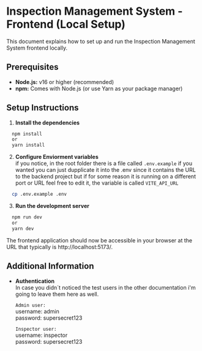 # Inspection Management System - Frontend (Local Setup)

This document explains how to set up and run the Inspection Management System frontend locally.

## Prerequisites

- **Node.js:** v16 or higher (recommended)
- **npm:** Comes with Node.js (or use Yarn as your package manager)

## Setup Instructions

1. **Install the dependencies**

```bash
  npm install
  or
  yarn install
```

2. **Configure Enviorment variables**  
if you notice, in the root folder there is a file called `.env.example` if you wanted you can just dupplicate it into the .env since it contains the URL to the backend project but if for some reason it is running on a different port or URL feel free to edit it, the variable is called `VITE_API_URL`
```bash
  cp .env.example .env
```

3. **Run the development server**
```bash
  npm run dev
  or
  yarn dev
```
The frontend application should now be accessible in your browser at the URL that typically is http://localhost:5173/.

## Additional Information

- **Authentication**  
In case you didn´t noticed the test users in the other documentation i'm going to leave them here as well.

    `Admin user:`  
username: admin  
password: supersecret123

    `Inspector user:`  
username: inspector  
password: supersecret123